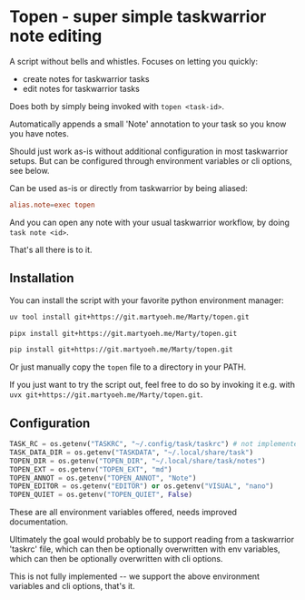 # Topen - super simple taskwarrior note editing

A script without bells and whistles.
Focuses on letting you quickly:

- create notes for taskwarrior tasks
- edit notes for taskwarrior tasks

Does both by simply being invoked with `topen <task-id>`.

Automatically appends a small 'Note' annotation to your task so you know you have notes.

Should just work as-is without additional configuration in most taskwarrior setups.
But can be configured through environment variables or cli options, see below.

Can be used as-is or directly from taskwarrior by being aliased:

```conf
alias.note=exec topen
```

And you can open any note with your usual taskwarrior workflow,
by doing `task note <id>`.

That's all there is to it.

## Installation

You can install the script with your favorite python environment manager:

```bash
uv tool install git+https://git.martyoeh.me/Marty/topen.git
```

```bash
pipx install git+https://git.martyoeh.me/Marty/topen.git
```

```bash
pip install git+https://git.martyoeh.me/Marty/topen.git
```

Or just manually copy the `topen` file to a directory in your PATH.

If you just want to try the script out,
feel free to do so by invoking it e.g. with `uvx git+https://git.martyoeh.me/Marty/topen.git`.

## Configuration

```python
TASK_RC = os.getenv("TASKRC", "~/.config/task/taskrc") # not implemented yet
TASK_DATA_DIR = os.getenv("TASKDATA", "~/.local/share/task")
TOPEN_DIR = os.getenv("TOPEN_DIR", "~/.local/share/task/notes")
TOPEN_EXT = os.getenv("TOPEN_EXT", "md")
TOPEN_ANNOT = os.getenv("TOPEN_ANNOT", "Note")
TOPEN_EDITOR = os.getenv("EDITOR") or os.getenv("VISUAL", "nano")
TOPEN_QUIET = os.getenv("TOPEN_QUIET", False)
```

These are all environment variables offered, needs improved documentation.
<!-- TODO: IMPROVE DOC -->

Ultimately the goal would probably be to support reading from a taskwarrior 'taskrc' file,
which can then be optionally overwritten with env variables,
which can then be optionally overwritten with cli options.

This is not fully implemented -- we support the above environment variables
and cli options, that's it.
